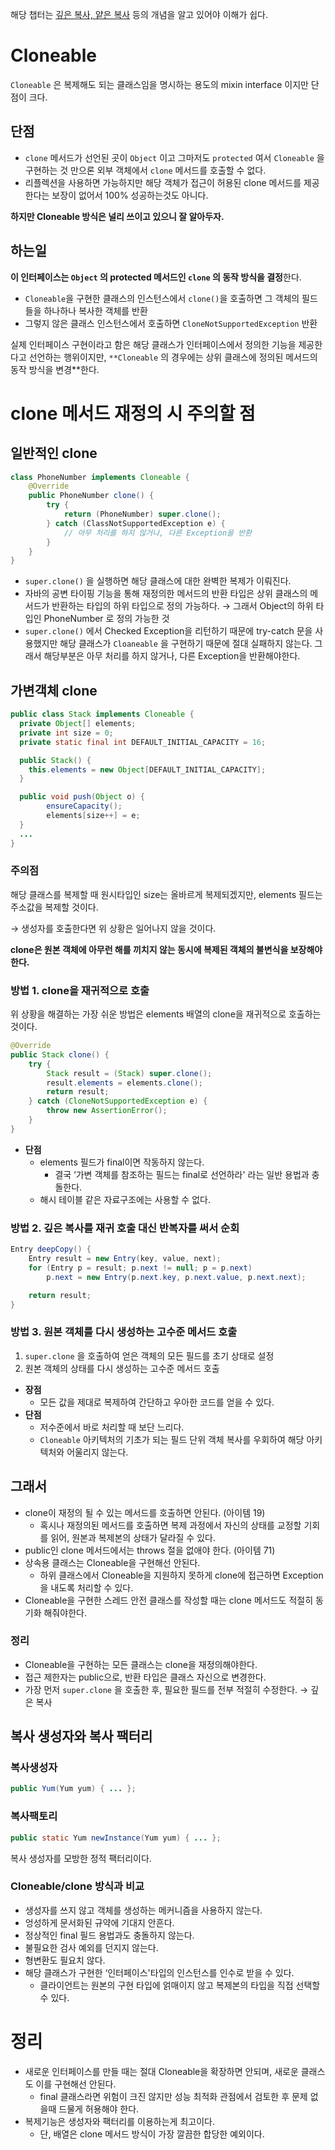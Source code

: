 해당 챕터는 [깊은 복사, 얕은 복사](https://zzang9ha.tistory.com/372) 등의 개념을 알고 있어야 이해가 쉽다.

# Cloneable

`Cloneable` 은 복제해도 되는 클래스임을 명시하는 용도의 mixin interface 이지만 단점이 크다.

## 단점

- `clone` 메서드가 선언된 곳이 `Object` 이고 그마저도 `protected` 여서 `Cloneable` 을 구현하는 것 만으론 외부 객체에서 `clone` 메서드를 호출할 수 없다.
- 리플렉션을 사용하면 가능하지만 해당 객체가 접근이 허용된 clone 메서드를 제공한다는 보장이 없어서 100% 성공하는것도 아니다.

**하지만 Cloneable 방식은 널리 쓰이고 있으니 잘 알아두자.**

## 하는일

**이 인터페이스는 `Object` 의 protected 메서드인 `clone` 의 동작 방식을 결정**한다.

- `Cloneable`을 구현한 클래스의 인스턴스에서 `clone()`을 호출하면 그 객체의 필드들을 하나하나 복사한 객체를 반환
- 그렇지 않은 클래스 인스턴스에서 호출하면 `CloneNotSupportedException` 반환

실제 인터페이스 구현이라고 함은 해당 클래스가 인터페이스에서 정의한 기능을 제공한다고 선언하는 행위이지만, `**Cloneable` 의 경우에는 상위 클래스에 정의된 메서드의 동작 방식을 변경\*\*한다.

# clone 메서드 재정의 시 주의할 점

## 일반적인 clone

```java
class PhoneNumber implements Cloneable {
	@Override
	public PhoneNumber clone() {
		try {
			return (PhoneNumber) super.clone();
		} catch (ClassNotSupportedException e) {
			// 아무 처리를 하지 않거나, 다른 Exception을 반환
		}
	}
}
```

- `super.clone()` 을 실행하면 해당 클래스에 대한 완벽한 복제가 이뤄진다.
- 자바의 공변 타이핑 기능을 통해 재정의한 메서드의 반환 타입은 상위 클래스의 메서드가 반환하는 타입의 하위 타입으로 정의 가능하다.
  → 그래서 Object의 하위 타입인 PhoneNumber 로 정의 가능한 것
- `super.clone()` 에서 Checked Exception을 리턴하기 때문에 try-catch 문을 사용했지만 해당 클래스가 `Cloaneable` 을 구현하기 때문에 절대 실패하지 않는다. 그래서 해당부분은 아무 처리를 하지 않거나, 다른 Exception을 반환해야한다.

## 가변객체 clone

```java
public class Stack implements Cloneable {
  private Object[] elements;
  private int size = 0;
  private static final int DEFAULT_INITIAL_CAPACITY = 16;

  public Stack() {
    this.elements = new Object[DEFAULT_INITIAL_CAPACITY];
  }

  public void push(Object o) {
		ensureCapacity();
		elements[size++] = e;
  }
  ...
}
```

### 주의점

해당 클래스를 복제할 때 원시타입인 size는 올바르게 복제되겠지만, elements 필드는 주소값을 복제할 것이다.

→ 생성자를 호출한다면 위 상황은 일어나지 않을 것이다.

**clone은 원본 객체에 아무런 해를 끼치지 않는 동시에 복제된 객체의 불변식을 보장해야 한다.**

### 방법 1. clone을 재귀적으로 호출

위 상황을 해결하는 가장 쉬운 방법은 elements 배열의 clone을 재귀적으로 호출하는 것이다.

```java
@Override
public Stack clone() {
	try {
		Stack result = (Stack) super.clone();
		result.elements = elements.clone();
		return result;
	} catch (CloneNotSupportedException e) {
		throw new AssertionError();
	}
}
```

- **단점**
  - elements 필드가 final이면 작동하지 않는다.
    - 결국 ‘가변 객체를 참조하는 필드는 final로 선언하라' 라는 일반 용법과 충돌한다.
  - 해시 테이블 같은 자료구조에는 사용할 수 없다.

### 방법 2. 깊은 복사를 재귀 호출 대신 반복자를 써서 순회

```java
Entry deepCopy() {
	Entry result = new Entry(key, value, next);
	for (Entry p = result; p.next != null; p = p.next)
		p.next = new Entry(p.next.key, p.next.value, p.next.next);

	return result;
}
```

### 방법 3. 원본 객체를 다시 생성하는 고수준 메서드 호출

1. `super.clone` 을 호출하여 얻은 객체의 모든 필드를 초기 상태로 설정
2. 원본 객체의 상태를 다시 생성하는 고수준 메서드 호출

- **장점**
  - 모든 값을 제대로 복제하여 간단하고 우아한 코드를 얻을 수 있다.
- **단점**
  - 저수준에서 바로 처리할 때 보단 느리다.
  - `Cloneable` 아키텍처의 기초가 되는 필드 단위 객체 복사를 우회하여 해당 아키텍처와 어울리지 않는다.

## 그래서

- clone이 재정의 될 수 있는 메서드를 호출하면 안된다. (아이템 19)
  - 혹시나 재정의된 메서드를 호출하면 복제 과정에서 자신의 상태를 교정할 기회를 읽어, 원본과 복제본의 상태가 달라질 수 있다.
- public인 clone 메서드에서는 throws 절을 없애야 한다. (아이템 71)
- 상속용 클래스는 Cloneable을 구현해선 안된다.
  - 하위 클래스에서 Cloneable을 지원하지 못하게 clone에 접근하면 Exception을 내도록 처리할 수 있다.
- Cloneable을 구현한 스레드 안전 클래스를 작성할 때는 clone 메서드도 적절히 동기화 해줘야한다.

### 정리

- Cloneable을 구현하는 모든 클래스는 clone을 재정의해야한다.
- 접근 제한자는 public으로, 반환 타입은 클래스 자신으로 변경한다.
- 가장 먼저 `super.clone` 을 호출한 후, 필요한 필드를 전부 적절히 수정한다.
  → 깊은 복사

## 복사 생성자와 복사 팩터리

### 복사생성자

```java
public Yum(Yum yum) { ... };
```

### 복사팩토리

```java
public static Yum newInstance(Yum yum) { ... };
```

복사 생성자를 모방한 정적 팩터리이다.

### Cloneable/clone 방식과 비교

- 생성자를 쓰지 않고 객체를 생성하는 메커니즘을 사용하지 않는다.
- 엉성하게 문서화된 규약에 기대지 안흔다.
- 정상적인 final 필드 용법과도 충돌하지 않는다.
- 불필요한 검사 예외를 던지지 않는다.
- 형변환도 필요치 않다.
- 해당 클래스가 구현한 ‘인터페이스'타입의 인스턴스를 인수로 받을 수 있다.
  - 클라이언트는 원본의 구현 타입에 얽매이지 않고 복제본의 타입을 직접 선택할 수 있다.

# 정리

- 새로운 인터페이스를 만들 때는 절대 Cloneable을 확장하면 안되며, 새로운 클래스도 이를 구현해선 안된다.
  - final 클래스라면 위험이 크진 않지만 성능 최적화 관점에서 검토한 후 문제 없을때 드물게 허용해야 한다.
- 복제기능은 생성자와 팩터리를 이용하는게 최고이다.
  - 단, 배열은 clone 메서드 방식이 가장 깔끔한 합당한 예외이다.
